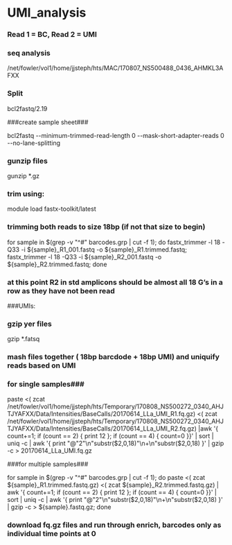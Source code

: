 # UMI_analysis
### Read 1 = BC, Read 2 = UMI

### seq analysis

/net/fowler/vol1/home/jjsteph/hts/MAC/170807_NS500488_0436_AHMKL3AFXX

### Split 

bcl2fastq/2.19 

###create sample sheet###

bcl2fastq --minimum-trimmed-read-length 0 --mask-short-adapter-reads 0 --no-lane-splitting  


### gunzip files

gunzip *.gz

### trim using:

module load fastx-toolkit/latest

### trimming both reads to size 18bp (if not that size to begin) ###

for sample in $(grep -v "^#" barcodes.grp | cut -f 1); do  fastx_trimmer -l 18 -Q33 -i ${sample}_R1_001.fastq -o ${sample}_R1.trimmed.fastq; fastx_trimmer -l 18 -Q33 -i ${sample}_R2_001.fastq -o ${sample}_R2.trimmed.fastq; done

### at this point R2 in std amplicons should be almost all 18 G’s in a row as they have not been read 

###UMIs:

### gzip yer files

gzip *.fatsq

### mash files together ( 18bp barcdode + 18bp UMI) and uniquify reads based on UMI ###

### for single samples###

paste <( zcat /net/fowler/vol1/home/jjsteph/hts/Temporary/170808_NS500272_0340_AHJTJYAFXX/Data/Intensities/BaseCalls/20170614_LLa_UMI_R1.fq.gz) <( zcat /net/fowler/vol1/home/jjsteph/hts/Temporary/170808_NS500272_0340_AHJTJYAFXX/Data/Intensities/BaseCalls/20170614_LLa_UMI_R2.fq.gz) |awk '{ count+=1; if (count == 2) { print $1$2 }; if (count == 4) { count=0 }}' | sort | uniq -c | awk '{ print "@"2"\n"substr($2,0,18)"\n+\n"substr($2,0,18) }' | gzip -c > 20170614_LLa_UMI.fq.gz


###for multiple samples###

for sample in $(grep -v "^#" barcodes.grp | cut -f 1); do paste <( zcat ${sample}_R1.trimmed.fastq.gz) <( zcat ${sample}_R2.trimmed.fastq.gz) | awk '{ count+=1; if (count == 2) { print $1$2 }; if (count == 4) { count=0 }}' | sort | uniq -c | awk '{ print "@"2"\n"substr($2,0,18)"\n+\n"substr($2,0,18) }' | gzip -c > ${sample}.fastq.gz; done

### download fq.gz files and run through enrich, barcodes only as individual time points at 0

